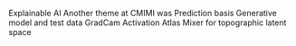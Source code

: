 
Explainable AI
Another theme at CMIMI was
Prediction basis
Generative model and test data
GradCam
Activation Atlas
Mixer for topographic latent space
